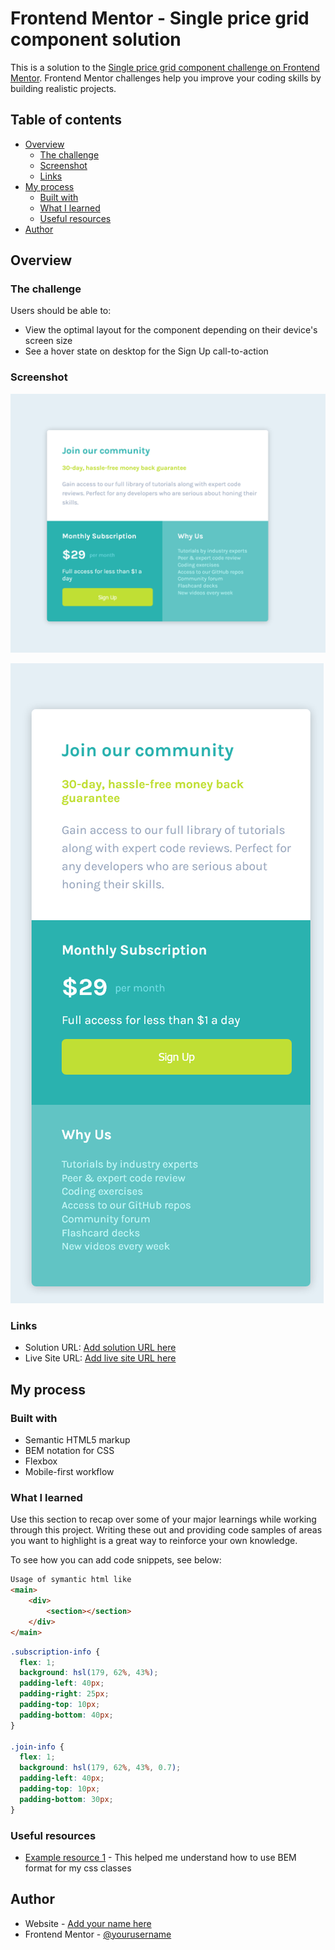 # Frontend Mentor - Single price grid component solution

This is a solution to the [Single price grid component challenge on Frontend Mentor](https://www.frontendmentor.io/challenges/single-price-grid-component-5ce41129d0ff452fec5abbbc). Frontend Mentor challenges help you improve your coding skills by building realistic projects. 

## Table of contents

- [Overview](#overview)
  - [The challenge](#the-challenge)
  - [Screenshot](#screenshot)
  - [Links](#links)
- [My process](#my-process)
  - [Built with](#built-with)
  - [What I learned](#what-i-learned)
  - [Useful resources](#useful-resources)
- [Author](#author)


## Overview

### The challenge

Users should be able to:

- View the optimal layout for the component depending on their device's screen size
- See a hover state on desktop for the Sign Up call-to-action

### Screenshot

![](./Screenshot_desktop.png)

![](./Screenshot_mobile.png)

### Links

- Solution URL: [Add solution URL here](https://github.com/rahul0923/single-price-grid-component-master)
- Live Site URL: [Add live site URL here](https://rahul0923.github.io/single-price-grid-component-master/)

## My process

### Built with

- Semantic HTML5 markup
- BEM notation for CSS
- Flexbox
- Mobile-first workflow


### What I learned

Use this section to recap over some of your major learnings while working through this project. Writing these out and providing code samples of areas you want to highlight is a great way to reinforce your own knowledge.

To see how you can add code snippets, see below:

```html
Usage of symantic html like
<main>
    <div>
        <section></section>
    </div>
</main>
```
```css
.subscription-info {  
  flex: 1;
  background: hsl(179, 62%, 43%);
  padding-left: 40px;
  padding-right: 25px;
  padding-top: 10px;
  padding-bottom: 40px;
}

.join-info {
  flex: 1;
  background: hsl(179, 62%, 43%, 0.7);
  padding-left: 40px;
  padding-top: 10px;
  padding-bottom: 30px;
}
```


### Useful resources

- [Example resource 1](http://getbem.com/introduction/) - This helped me understand how to use BEM format for my css classes

## Author

- Website - [Add your name here](https://www.your-site.com)
- Frontend Mentor - [@yourusername](https://www.frontendmentor.io/profile/yourusername)

